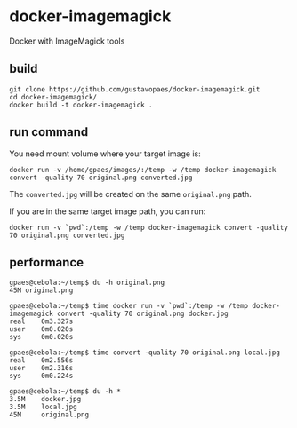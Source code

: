 # docker-imagemagick
Docker with ImageMagick tools

## build

    git clone https://github.com/gustavopaes/docker-imagemagick.git
    cd docker-imagemagick/
    docker build -t docker-imagemagick .

## run command

You need mount volume where your target image is:

    docker run -v /home/gpaes/images/:/temp -w /temp docker-imagemagick convert -quality 70 original.png converted.jpg

The `converted.jpg` will be created on the same `original.png` path.

If you are in the same target image path, you can run:

    docker run -v `pwd`:/temp -w /temp docker-imagemagick convert -quality 70 original.png converted.jpg

## performance

    gpaes@cebola:~/temp$ du -h original.png 
    45M	original.png

    gpaes@cebola:~/temp$ time docker run -v `pwd`:/temp -w /temp docker-imagemagick convert -quality 70 original.png docker.jpg
    real	0m3.327s
    user	0m0.020s
    sys     0m0.020s

    gpaes@cebola:~/temp$ time convert -quality 70 original.png local.jpg
    real	0m2.556s
    user	0m2.316s
    sys	    0m0.224s

    gpaes@cebola:~/temp$ du -h *
    3.5M	docker.jpg
    3.5M	local.jpg
    45M	    original.png
